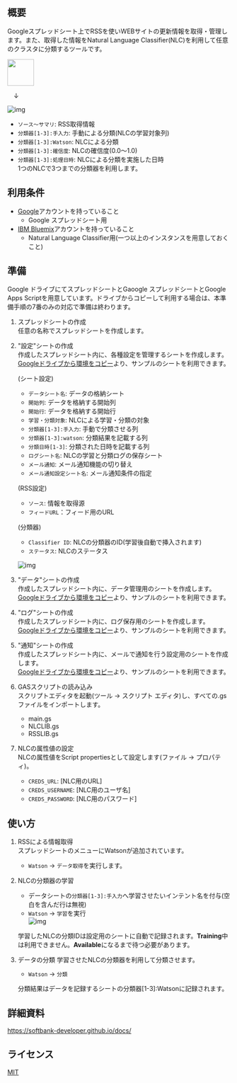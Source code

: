 ## 概要
Googleスプレッドシート上でRSSを使いWEBサイトの更新情報を取得・管理します。また、取得した情報をNatural Language Classifier(NLC)を利用して任意のクラスタに分類するツールです。

<img src="https://github.com/softbank-developer/gsuite_with_watson/blob/master/rss/readme_images/logo.png" width="60px">

&emsp;↓

![img](https://github.com/softbank-developer/gsuite_with_watson/blob/master/rss/readme_images/data.png)

- `ソース〜サマリ`: RSS取得情報
- `分類器[1-3]:手入力`: 手動による分類(NLCの学習対象列)
- `分類器[1-3]:Watson`: NLCによる分類
- `分類器[1-3]:確信度`: NLCの確信度(0.0〜1.0)
- `分類器[1-3]:処理日時`: NLCによる分類を実施した日時  
1つのNLCで3つまでの分類器を利用します。


## 利用条件
- [Google](https://accounts.google.com/)アカウントを持っていること
  - Google スプレッドシート用
- [IBM Bluemix](https://accounts.google.com/)アカウントを持っていること
  - Natural Language Classifier用(一つ以上のインスタンスを用意しておくこと)


## 準備
Google ドライブにてスプレッドシートとGaoogle スプレッドシートとGoogle Apps Scriptを用意しています。ドライブからコピーして利用する場合は、本準備手順の7番のみの対応で準備は終わります。

1. スプレッドシートの作成  
任意の名称でスプレッドシートを作成します。

2. "設定"シートの作成  
作成したスプレッドシート内に、各種設定を管理するシートを作成します。  
[Googleドライブから環境をコピー](https://github.com/softbank-developer/gsuite_with_watson#環境構築)より、サンプルのシートを利用できます。

	(シート設定)
	- `データシート名`: データの格納シート
	- `開始列`: データを格納する開始列 
	- `開始行`: データを格納する開始行
	- `学習・分類対象`: NLCによる学習・分類の対象
	- `分類器[1-3]:手入力`: 手動で分類させる列
	- `分類器[1-3]:watson`: 分類結果を記載する列
	- `分類日時[1-3]`: 分類された日時を記載する列
	- `ログシート名`:  NLCの学習と分類ログの保存シート
	- `メール通知`:  メール通知機能の切り替え
	- `メール通知設定シート名`: メール通知条件の指定  

	(RSS設定)
	- `ソース`: 情報を取得源
	- `フィードURL`：フィード用のURL


	(分類器)
	- `Classifier ID`: NLCの分類器のID(学習後自動で挿入されます)
	- `ステータス`: NLCのステータス

	![img](https://github.com/softbank-developer/gsuite_with_watson/blob/master/rss/readme_images/config.png)

3. "データ"シートの作成   
作成したスプレッドシート内に、データ管理用のシートを作成します。  
[Googleドライブから環境をコピー](https://github.com/softbank-developer/gsuite_with_watson#環境構築)より、サンプルのシートを利用できます。  

4. "ログ"シートの作成  
作成したスプレッドシート内に、ログ保存用のシートを作成します。  
[Googleドライブから環境をコピー](https://github.com/softbank-developer/gsuite_with_watson#環境構築)より、サンプルのシートを利用できます。

5. "通知"シートの作成  
作成したスプレッドシート内に、メールで通知を行う設定用のシートを作成します。  
[Googleドライブから環境をコピー](https://github.com/softbank-developer/gsuite_with_watson#環境構築)より、サンプルのシートを利用できます。

6. GASスクリプトの読み込み  
スクリプトエディタを起動(ツール -> スクリプト エディタ)し、すべての.gsファイルをインポートします。
	- main.gs
	- NLCLIB.gs
	- RSSLIB.gs

7. NLCの属性値の設定  
	NLCの属性値をScript propertiesとして設定します(ファイル -> プロパティ)。
	- `CREDS_URL`: [NLC用のURL]
	- `CREDS_USERNAME`: [NLC用のユーザ名]
	- `CREDS_PASSWORD`: [NLC用のパスワード]


## 使い方
1. RSSによる情報取得  
スプレッドシートのメニューにWatsonが追加されています。
	- `Watson` -> `データ取得`を実行します。

2. NLCの分類器の学習  
	- データシートの`分類器[1-3]:手入力`へ学習させたいインテント名を付与(空白を含んだ行は無視)
	- `Watson` -> `学習`を実行  
	![img](https://github.com/softbank-developer/gsuite_with_watson/blob/master/rss/readme_images/menu.png)
	
	学習したNLCの分類IDは設定用のシートに自動で記録されます。**Training**中は利用できません。**Available**になるまで待つ必要があります。

3. データの分類
学習させたNLCの分類器を利用して分類させます。
	- `Watson` -> `分類`  

	分類結果はデータを記録するシートの分類器[1-3]:Watsonに記録されます。


## 詳細資料
https://softbank-developer.github.io/docs/


## ライセンス
[MIT](https://accounts.google.com/https://github.com/softbank-developer/gsuite_with_watson/blob/master/rss/LICENSE)

